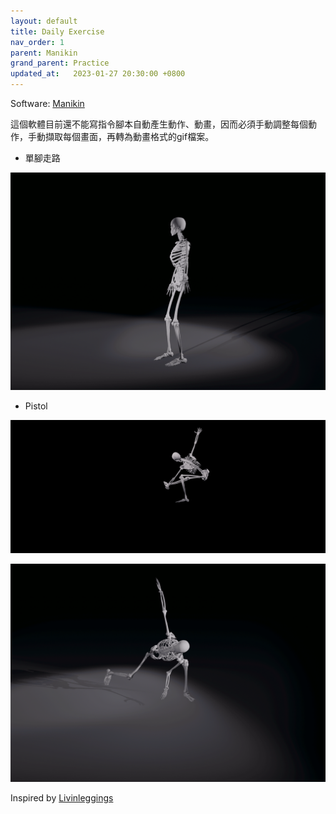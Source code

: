 ```yaml
---
layout: default
title: Daily Exercise
nav_order: 1
parent: Manikin
grand_parent: Practice
updated_at:   2023-01-27 20:30:00 +0800
---
```

Software: [Manikin](https://manikin.app/)

這個軟體目前還不能寫指令腳本自動產生動作、動畫，因而必須手動調整每個動作，手動擷取每個畫面，再轉為動畫格式的gif檔案。

- 單腳走路

![單腳走路](./DailyExercise/SingleLegWalking.gif)

- Pistol

![Pistol](./DailyExercise/Pistol.png)

![Pistol](./DailyExercise/Pistol.gif)

Inspired by [Livinleggings](https://youtu.be/FsRT083fQGg?t=174)
